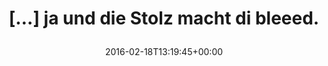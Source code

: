 ---
retweeted: false
source: <a href="http://getfalcon.pro" rel="nofollow">Falcon Pro Material</a>
entities:
  user_mentions: []
  urls: []
  symbols: []
  media:
  - expanded_url: https://twitter.com/bascht/status/700308723500187648/photo/1
    indices:
    - '38'
    - '61'
    url: https://t.co/FlYAg7SGOC
    media_url: http://pbs.twimg.com/media/Cbf_EsgW8AA21rj.jpg
    id_str: '700308723210842112'
    id: '700308723210842112'
    media_url_https: https://pbs.twimg.com/media/Cbf_EsgW8AA21rj.jpg
    sizes:
      large:
        w: '1024'
        h: '1820'
        resize: fit
      small:
        w: '383'
        h: '680'
        resize: fit
      thumb:
        w: '150'
        h: '150'
        resize: crop
      medium:
        w: '675'
        h: '1200'
        resize: fit
    type: photo
    display_url: pic.twitter.com/FlYAg7SGOC
  hashtags: []
display_text_range:
- '0'
- '61'
favorite_count: '0'
id_str: '700308723500187648'
truncated: false
retweet_count: '0'
id: '700308723500187648'
possibly_sensitive: false
created_at: Thu Feb 18 13:19:45 +0000 2016
favorited: false
full_text: "[…] ja und die Stolz macht di bleeed."
lang: de
extended_entities:
  media:
  - expanded_url: https://twitter.com/bascht/status/700308723500187648/photo/1
    indices:
    - '38'
    - '61'
    url: https://t.co/FlYAg7SGOC
    media_url: http://pbs.twimg.com/media/Cbf_EsgW8AA21rj.jpg
    id_str: '700308723210842112'
    id: '700308723210842112'
    media_url_https: https://pbs.twimg.com/media/Cbf_EsgW8AA21rj.jpg
    sizes:
      large:
        w: '1024'
        h: '1820'
        resize: fit
      small:
        w: '383'
        h: '680'
        resize: fit
      thumb:
        w: '150'
        h: '150'
        resize: crop
      medium:
        w: '675'
        h: '1200'
        resize: fit
    type: photo
    display_url: pic.twitter.com/FlYAg7SGOC
tags:
- pesos/twitter
date: '2016-02-18T13:19:45+00:00'
src: https://twitter.com/bascht/status/700308723500187648
original_url: https://twitter.com/bascht/status/700308723500187648
type: twitter_tweet
media_url: https://img.bascht.com/twitter/pbs.twimg.com/media/Cbf_EsgW8AA21rj.jpg
text: "[…] ja und die Stolz macht di bleeed."
title: "[…] ja und die Stolz macht di bleeed.\n"

---